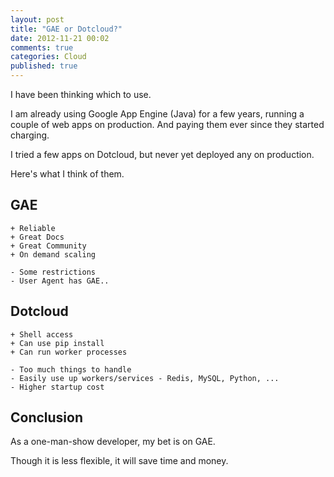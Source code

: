 ```yaml
---
layout: post
title: "GAE or Dotcloud?"
date: 2012-11-21 00:02
comments: true
categories: Cloud
published: true
---
```


I have been thinking which to use. 

I am already using Google App Engine (Java) for a few years, running a couple of web apps on production. And paying them ever since they started charging.

I tried a few apps on Dotcloud, but never yet deployed any on production.

<!-- more -->

Here's what I think of them.

## GAE ##

	+ Reliable
	+ Great Docs
	+ Great Community
	+ On demand scaling

	- Some restrictions
	- User Agent has GAE..

## Dotcloud ##

	+ Shell access
	+ Can use pip install
	+ Can run worker processes
	
	- Too much things to handle
	- Easily use up workers/services - Redis, MySQL, Python, ...
	- Higher startup cost

## Conclusion ##

As a one-man-show developer, my bet is on GAE. 

Though it is less flexible, it will save time and money.